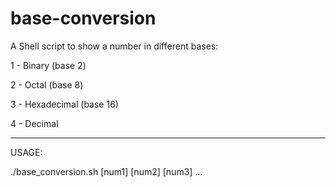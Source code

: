 # base-conversion
A Shell script to show a number in different bases:

1 - Binary (base 2) <br>

2 - Octal (base 8) <br>

3 - Hexadecimal (base 16) <br>

4 - Decimal
<hr>
USAGE:

./base_conversion.sh [num1] [num2] [num3] ...
